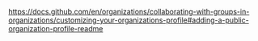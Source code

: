 https://docs.github.com/en/organizations/collaborating-with-groups-in-organizations/customizing-your-organizations-profile#adding-a-public-organization-profile-readme